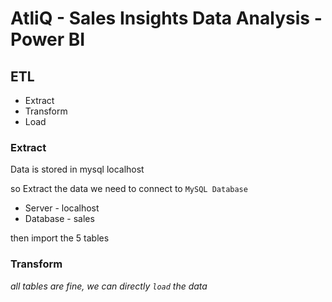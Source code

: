 # AtliQ - Sales Insights Data Analysis - Power BI

## ETL
- Extract
- Transform
- Load

### Extract

Data is stored in mysql localhost

so Extract the data
we need to connect to `MySQL Database`
- Server - localhost
- Database - sales

then import the 5 tables 

### Transform

*all tables are fine, we can directly `load` the data*


